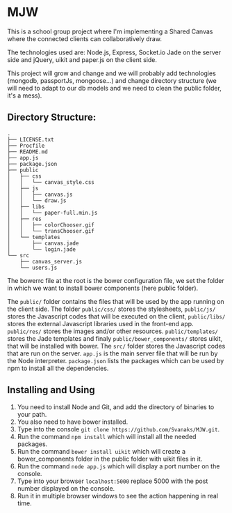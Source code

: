 MJW
=========

This is a school group project where I'm implementing a Shared Canvas where the connected clients can collaboratively draw.

The technologies used are: Node.js, Express, Socket.io Jade on the server side and jQuery, uikit and paper.js on the client side.

This project will grow and change and we will probably add technologies (mongodb, passportJs, mongoose...) and change directory structure (we will need to adapt to our db models and we need to clean the public folder, it's a mess).


Directory Structure:
--------------------
```
.
├── LICENSE.txt
├── Procfile
├── README.md
├── app.js
├── package.json
├── public
│   ├── css
│   │   └── canvas_style.css
│   ├── js
│   │   ├── canvas.js
│   │   └── draw.js
│   ├── libs
│   │   └── paper-full.min.js
│   ├── res
│   │   ├── colorChooser.gif
│   │   └── transChooser.gif
│   └── templates
│       ├── canvas.jade
│       └── login.jade
└── src
    ├── canvas_server.js
    └── users.js

```
The bowerrc file at the root is the bower configuration file, we set the folder in which we want to install bower components (here public folder).

The `public/` folder contains the files that will be used by the app running on the client side. The folder `public/css/` stores the stylesheets, `public/js/` stores the Javascript codes that will be executed on the client, `public/libs/` stores the external Javascript libraries used in the front-end app. `public/res/` stores the images and/or other resources. `public/templates/` stores the Jade templates and finaly `public/bower_components/` stores uikit, that will be installed with bower. The `src/` folder stores the Javascript codes that are run on the server. `app.js` is the main server file that will be run by the Node interpreter. `package.json` lists the packages which can be used by npm to install all the dependencies.

Installing and Using
--------------------
1. You need to install Node and Git, and add the directory of binaries to your path.
2. You also need to have bower installed.
3. Type into the console `git clone https://github.com/Svanaks/MJW.git`.
4. Run the command `npm install` which will install all the needed packages.
5. Run the command `bower install uikit` which will create a bower_components folder in the public folder with uikit files in it.
6. Run the command `node app.js` which will display a port number on the console.
7. Type into your browser `localhost:5000` replace 5000 with the post number displayed on the console.
8. Run it in multiple browser windows to see the action happening in real time.
